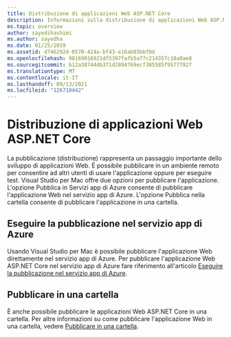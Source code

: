 ```yaml
---
title: Distribuzione di applicazioni Web ASP.NET Core
description: Informazioni sulla distribuzione di applicazioni Web ASP.NET Core in Visual Studio per Mac.
ms.topic: overview
author: sayedihashimi
ms.author: sayedha
ms.date: 01/25/2019
ms.assetid: d746292d-0570-424a-bf43-e16ab85bbf0d
ms.openlocfilehash: 98169016921df5397fafb5a77c214357c18a0ae8
ms.sourcegitcommit: b12a38744db371d2894769ecf305585f9577792f
ms.translationtype: MT
ms.contentlocale: it-IT
ms.lasthandoff: 09/13/2021
ms.locfileid: "126710442"
---
```

# <a name="aspnet-core-web-app-deployment"></a>Distribuzione di applicazioni Web ASP.NET Core

La pubblicazione (distribuzione) rappresenta un passaggio importante dello sviluppo di applicazioni Web. È possibile pubblicare in un ambiente remoto per consentire ad altri utenti di usare l'applicazione oppure per eseguire test. Visual Studio per Mac offre due opzioni per pubblicare l'applicazione. L'opzione Pubblica in Servizi app di Azure consente di pubblicare l'applicazione Web nel servizio app di Azure. L'opzione Pubblica nella cartella consente di pubblicare l'applicazione in una cartella.

## <a name="publish-to-azure-app-service"></a>Eseguire la pubblicazione nel servizio app di Azure

Usando Visual Studio per Mac è possibile pubblicare l'applicazione Web direttamente nel servizio app di Azure. Per pubblicare l'applicazione Web ASP.NET Core nel servizio app di Azure fare riferimento all'articolo [Eseguire la pubblicazione nel servizio app di Azure](publish-app-svc.md).

## <a name="publish-to-folder"></a>Pubblicare in una cartella

È anche possibile pubblicare le applicazioni Web ASP.NET Core in una cartella. Per altre informazioni su come pubblicare l'applicazione Web in una cartella, vedere [Pubblicare in una cartella](publish-folder.md).